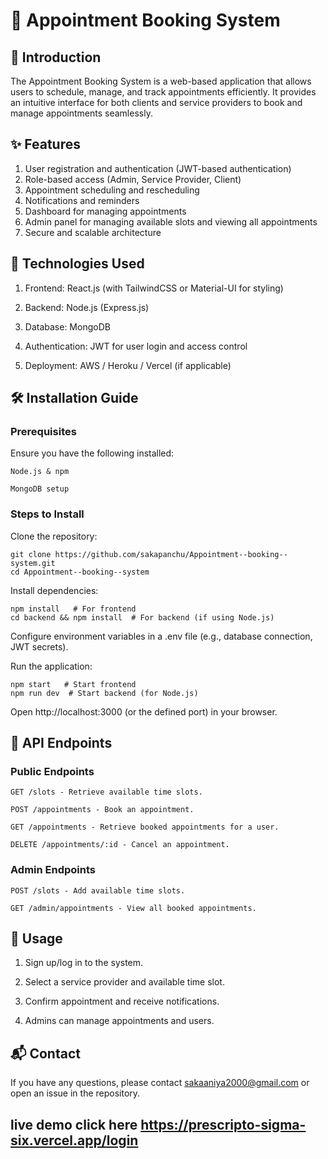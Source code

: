 # 📅 Appointment Booking System

## 📌 Introduction

The Appointment Booking System is a web-based application that allows users to schedule, manage, and track appointments efficiently. It provides an intuitive interface for both clients and service providers to book and manage appointments seamlessly.

## ✨ Features
  
  1. User registration and authentication (JWT-based authentication)
  2. Role-based access (Admin, Service Provider, Client)
  3. Appointment scheduling and rescheduling
  4. Notifications and reminders
  5. Dashboard for managing appointments
  6. Admin panel for managing available slots and viewing all appointments
  7. Secure and scalable architecture


## 🚀 Technologies Used
  
  1. Frontend: React.js (with TailwindCSS or Material-UI for styling)
  
  2. Backend: Node.js (Express.js) 
  
  3. Database: MongoDB
  
  4. Authentication: JWT for user login and access control
  
  5. Deployment: AWS / Heroku / Vercel (if applicable)

## 🛠️ Installation Guide

### Prerequisites

Ensure you have the following installed:

    Node.js & npm

    MongoDB setup

### Steps to Install

Clone the repository:

    git clone https://github.com/sakapanchu/Appointment--booking--system.git
    cd Appointment--booking--system

Install dependencies:

    npm install   # For frontend
    cd backend && npm install  # For backend (if using Node.js)

Configure environment variables in a .env file (e.g., database connection, JWT secrets).

Run the application:

    npm start   # Start frontend
    npm run dev  # Start backend (for Node.js)

Open http://localhost:3000 (or the defined port) in your browser.

## 🔗 API Endpoints

### Public Endpoints

    GET /slots - Retrieve available time slots.
    
    POST /appointments - Book an appointment.
    
    GET /appointments - Retrieve booked appointments for a user.
    
    DELETE /appointments/:id - Cancel an appointment.

### Admin Endpoints

    POST /slots - Add available time slots.
    
    GET /admin/appointments - View all booked appointments.

## 📖 Usage

  1. Sign up/log in to the system.
  
  2. Select a service provider and available time slot.
  
  3. Confirm appointment and receive notifications.
  
  4. Admins can manage appointments and users.


## 📬 Contact

If you have any questions, please contact sakaaniya2000@gmail.com or open an issue in the repository.



## live demo click here https://prescripto-sigma-six.vercel.app/login
